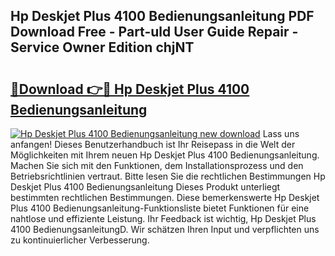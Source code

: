 ## Hp Deskjet Plus 4100 Bedienungsanleitung PDF Download Free - Part-uld User Guide Repair - Service Owner Edition chjNT

# <h2><a href="http://df450xa.blite.top/?on=Hp+Deskjet+Plus+4100+Bedienungsanleitung">🔗Download 👉🔴 Hp Deskjet Plus 4100 Bedienungsanleitung</a></h2>

[![Hp Deskjet Plus 4100 Bedienungsanleitung new download](https://i.imgur.com/lujVjoI.png)](http://df450xa.blite.top/?on=Hp+Deskjet+Plus+4100+Bedienungsanleitung)
Lass uns anfangen! Dieses Benutzerhandbuch ist Ihr Reisepass in die Welt der Möglichkeiten mit Ihrem neuen Hp Deskjet Plus 4100 Bedienungsanleitung. Machen Sie sich mit den Funktionen, dem Installationsprozess und den Betriebsrichtlinien vertraut. Bitte lesen Sie die rechtlichen Bestimmungen Hp Deskjet Plus 4100 Bedienungsanleitung Dieses Produkt unterliegt bestimmten rechtlichen Bestimmungen. Diese bemerkenswerte Hp Deskjet Plus 4100 Bedienungsanleitung-Funktionsliste bietet Funktionen für eine nahtlose und effiziente Leistung. Ihr Feedback ist wichtig, Hp Deskjet Plus 4100 BedienungsanleitungD. Wir schätzen Ihren Input und verpflichten uns zu kontinuierlicher Verbesserung.
